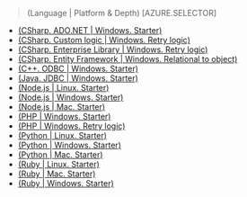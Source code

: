 > (Language | Platform & Depth)
> [AZURE.SELECTOR]
- [(CSharp. ADO.NET | Windows. Starter)](/documentation/articles/sql-database-develop-dotnet-simple)
- [(CSharp. Custom logic | Windows. Retry logic)](/documentation/articles/sql-database-develop-csharp-retry-windows)
- [(CSharp. Enterprise Library | Windows. Retry logic)](/documentation/articles/sql-database-develop-entlib-csharp-retry-windows)
- [(CSharp. Entity Framework | Windows. Relational to object)](http://msdn.microsoft.com/zh-cn/library/azure/ff951633.aspx)
- [(C++. ODBC | Windows. Starter)](http://msdn.microsoft.com/zh-cn/library/azure/hh974312.aspx)
- [(Java. JDBC | Windows. Starter)](/documentation/articles/sql-database-develop-java-simple-windows)
- [(Node.js | Linux. Starter)](/documentation/articles/sql-database-develop-nodejs-simple-linux)
- [(Node.js | Windows. Starter)](/documentation/articles/sql-database-develop-nodejs-simple-windows)
- [(Node.js | Mac. Starter)](/documentation/articles/sql-database-develop-nodejs-simple-mac)
- [(PHP | Windows. Starter)](/documentation/articles/sql-database-develop-php-simple-windows)
- [(PHP | Windows. Retry logic)](/documentation/articles/sql-database-develop-php-retry-windows)
- [(Python | Linux. Starter)](/documentation/articles/sql-database-develop-python-simple-ubuntu-linux)
- [(Python | Windows. Starter)](/documentation/articles/sql-database-develop-python-simple-windows)
- [(Python | Mac. Starter)](/documentation/articles/sql-database-develop-python-simple-mac-osx)
- [(Ruby | Linux. Starter)](/documentation/articles/sql-database-develop-ruby-simple-linux)
- [(Ruby | Mac. Starter)](/documentation/articles/sql-database-develop-ruby-simple-mac-osx)
- [(Ruby | Windows. Starter)](/documentation/articles/sql-database-develop-ruby-simple-windows)
